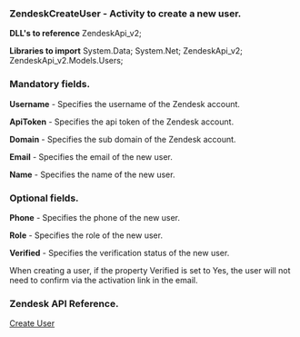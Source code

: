 ﻿
### ZendeskCreateUser - Activity to create a new user.

**DLL's to reference**
ZendeskApi_v2;

**Libraries to import**
System.Data;
System.Net;
ZendeskApi_v2;
ZendeskApi_v2.Models.Users;

### Mandatory fields.
**Username** - Specifies the username of the Zendesk account.

**ApiToken** - Specifies the api token of the Zendesk account.

**Domain** - Specifies the sub domain of the Zendesk account.

**Email** - Specifies the email of the new user.

**Name** - Specifies the name of the new user.

### Optional fields.
**Phone** - Specifies the phone of the new user.

**Role** - Specifies the role of the new user.

**Verified** - Specifies the verification status of the new user.

When creating a user, if the property Verified is set to Yes, the user will not need to confirm via the activation link in the email.
### Zendesk API Reference.

[Create User](https://developer.zendesk.com/rest_api/docs/support/users#create-user)